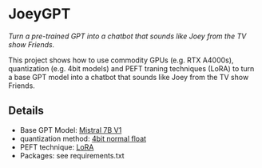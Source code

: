 # JoeyGPT
*Turn a pre-trained GPT into a chatbot that sounds like Joey from the TV show Friends.*

This project shows how to use commodity GPUs (e.g. RTX A4000s), quantization (e.g. 4bit models) and PEFT traning techniques (LoRA) to turn a base GPT model into a chatbot that sounds like Joey from the TV show Friends.

## Details

- Base GPT Model: [Mistral 7B V1](https://huggingface.co/mistralai/Mistral-7B-v0.1)
- quantization method: [4bit normal float](https://huggingface.co/blog/4bit-transformers-bitsandbytes)
- PEFT technique: [LoRA](https://arxiv.org/abs/2106.09685)
- Packages: see requirements.txt

